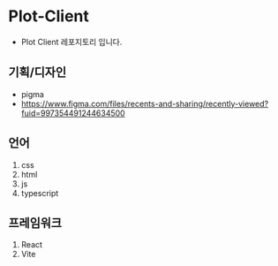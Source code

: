 # Plot-Client
- Plot Client 레포지토리 입니다.

## 기획/디자인 
- pigma 
- https://www.figma.com/files/recents-and-sharing/recently-viewed?fuid=997354491244634500 

## 언어
1. css 
2. html
3. js
4. typescript

## 프레임워크
1. React
2. Vite
